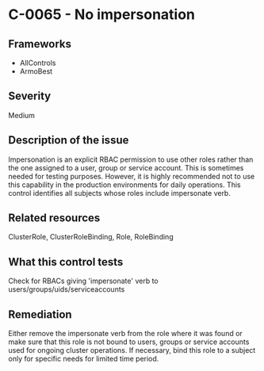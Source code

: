 # C-0065 - No impersonation

## Frameworks
* AllControls
* ArmoBest
 
## Severity
Medium

## Description of the issue
Impersonation is an explicit RBAC permission to use other roles rather than the one assigned to a user, group or service account. This is sometimes needed for testing purposes. However, it is highly recommended not to use this capability in the production environments for daily operations. This control identifies all subjects whose roles include impersonate verb.
 
## Related resources
ClusterRole, ClusterRoleBinding, Role, RoleBinding
 
## What this control tests 
Check for RBACs giving 'impersonate' verb to users/groups/uids/serviceaccounts
 
## Remediation
Either remove the impersonate verb from the role where it was found or make sure that this role is not bound to users, groups or service accounts used for ongoing cluster operations. If necessary, bind this role to a subject only for specific needs for limited time period.
 
